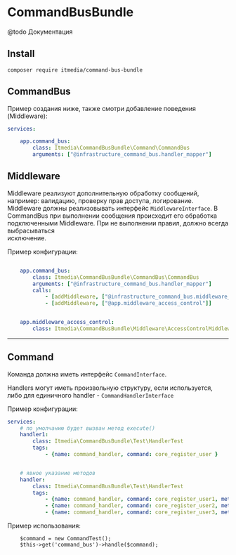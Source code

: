 CommandBusBundle
==========

@todo Документация


Install
-------

```
composer require itmedia/command-bus-bundle 
```


CommandBus 
-----------

Пример создания ниже, также смотри добавление поведения (Middleware):

```yml
services:

    app.command_bus:
        class: Itmedia\CommandBusBundle\Command\CommandBus
        arguments: ["@infrastructure_command_bus.handler_mapper"]
```


Middleware
----------

Middleware реализуют дополнительную обработку сообщений, например: валидацию, проверку прав доступа, логирование.
Middleware должны реализовывать интерфейс `MiddlewareInterface`. В CommandBus при выполнении сообщения
происходит его обработка подключенными Middleware. При не выполнении правил, должно всегда выбрасываться  
исключение.

Пример конфигурации:

```yml

    app.command_bus:
        class: Itmedia\CommandBusBundle\CommandBus\CommandBus
        arguments: ["@infrastructure_command_bus.handler_mapper"]
        calls:
            - [addMiddleware, ["@infrastructure_command_bus.middleware_validation"]]
            - [addMiddleware, ["@app.middleware_access_control"]]


    app.middleware_access_control:
        class: Itmedia\CommandBusBundle\Middleware\AccessControlMiddleware

```



---



Command
-------

Команда должна иметь интерфейс `CommandInterface`.
 
Handlers могут иметь произвольную структуру, если используется, либо для единичного handler - `CommandHandlerInterface`

Пример конфигурации:

```yml
services:
    # по умолчанию будет вызван метод execute()
    handler1:
        class: Itmedia\CommandBusBundle\Test\HandlerTest
        tags:
            - {name: command_handler, command: core_register_user } 


    # явное указание методов
    handler:
        class: Itmedia\CommandBusBundle\Test\HandlerTest
        tags:
            - {name: command_handler, command: core_register_user1, method: methodName1 }
            - {name: command_handler, command: core_register_user2, method: methodName2 }
            - {name: command_handler, command: core_register_user3, method: methodName3 }
```

Пример использования:

```
    $command = new CommandTest();
    $this->get('command_bus')->handle($command);
```




